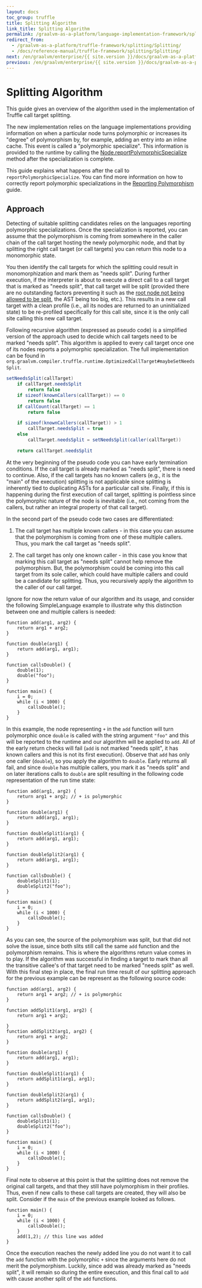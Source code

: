 ```yaml
---
layout: docs
toc_group: truffle
title: Splitting Algorithm
link_title: Splitting Algorithm
permalink: /graalvm-as-a-platform/language-implementation-framework/splitting/Splitting/
redirect_from:
  - /graalvm-as-a-platform/truffle-framework/splitting/Splitting/
  - /docs/reference-manual/truffle-framework/splitting/Splitting/
next: /en/graalvm/enterprise/{{ site.version }}/docs/graalvm-as-a-platform/truffle-framework/MonomorphizationUseCases/
previous: /en/graalvm/enterprise/{{ site.version }}/docs/graalvm-as-a-platform/truffle-framework/Monomorphization/
---
```

# Splitting Algorithm

This guide gives an overview of the algorithm used in the implementation of Truffle call target splitting.

The new implementation relies on the language implementations providing information on when a particular node turns polymorphic or increases its "degree" of polymorphism by, for example, adding an entry into an inline cache.
This event is called a "polymorphic specialize".
This information is provided to the runtime by calling the
[Node.reportPolymorphicSpecialize](http://www.graalvm.org/truffle/javadoc/com/oracle/truffle/api/nodes/Node.html#reportPolymorphicSpecialize) method after the specialization is complete.

This guide explains what happens after the call to `reportPolymorphicSpecialize`.
You can find more information on how to correctly report polymorphic specializations in the [Reporting Polymorphism](ReportingPolymorphism.md) guide.

## Approach

Detecting of suitable splitting candidates relies on the languages reporting polymorphic specializations.
Once the specialization is reported, you can assume that the polymorphism is coming from somewhere in the caller chain of the call target hosting the newly polymorphic node, and that by splitting the right call target (or call targets) you can return this node to a monomorphic state.

You then identify the call targets for which the splitting could result in monomorphization and mark them as "needs split". During further execution, if the interpreter is about to execute a direct call to a call target that is marked as "needs split", that call target will be split (provided there are no outstanding factors preventing it such as the [root node not being allowed to be split](http://www.graalvm.org/truffle/javadoc/com/oracle/truffle/api/nodes/RootNode.html#isCloningAllowed),
the AST being too big, etc.).
This results in a new call target with a clean profile (i.e., all its nodes are returned to an uninitialized state) to be
re-profiled specifically for this call site, since it is the only call site calling this new call target.

Following recursive algorithm (expressed as pseudo code) is a simplified version of the approach used to decide which call targets need to be marked "needs split".
This algorithm is applied to every call target once one of its nodes reports a polymorphic specialization.
The full implementation can be found in `org.graalvm.compiler.truffle.runtime.OptimizedCallTarget#maybeSetNeedsSplit`.

```java
setNeedsSplit(callTarget)
    if callTarget.needsSplit
        return false
    if sizeof(knownCallers(callTarget)) == 0
        return false
    if callCount(callTarget) == 1
        return false

    if sizeof(knownCallers(callTarget)) > 1
        callTarget.needsSplit = true
    else
        callTarget.needsSplit = setNeedsSplit(caller(callTarget))

    return callTarget.needsSplit
```

At the very beginning of the pseudo code you can have early termination conditions.
If the call target is already marked as "needs split", there is need to continue.
Also, if the call targets has no known callers (e.g., it is the "main" of the execution) splitting is not applicable since splitting is inherently tied to duplicating ASTs for a particular call site.
Finally, if this is happening during the first execution of call target, splitting is pointless since the polymorphic nature of the node is inevitable (i.e., not coming from the callers, but rather an integral property of that call target).

In the second part of the pseudo code two cases are differentiated:

1) The call target has multiple known callers - in this case you can assume that the polymorphism is coming from one of these multiple callers. Thus, you mark the call target as "needs split".

2) The call target has only one known caller - in this case you know that marking this call target as "needs split" cannot help remove the polymorphism. But, the polymorphism could be coming into this call target from its sole caller, which could have multiple callers and could be a candidate for splitting. Thus, you recursively apply the algorithm to the caller of our call target.

Ignore for now the return value of our algorithm and its usage, and consider the following SimpleLanguage example to illustrate why this distinction between one and multiple callers is needed:

```
function add(arg1, arg2) {
    return arg1 + arg2;
}

function double(arg1) {
    return add(arg1, arg1);
}

function callsDouble() {
    double(1);
    double("foo");
}

function main() {
    i = 0;
    while (i < 1000) {
        callsDouble();
    }
}
```

In this example, the node representing `+` in the `add` function will turn polymorphic once `double` is called with the string argument `"foo"` and this will be reported to the runtime and our algorithm will be applied to `add`.
All of the early return checks will fail (`add` is not marked "needs split", it has known callers and this is not its first execution).
Observe that `add` has only one caller (`double`), so you apply the algorithm to `double`.
Early returns all fail, and since `double` has multiple callers, you mark it as "needs split" and on later iterations calls to `double` are split resulting in the following code representation of the run time state:

```
function add(arg1, arg2) {
    return arg1 + arg2; // + is polymorphic
}

function double(arg1) {
    return add(arg1, arg1);
}

function doubleSplit1(arg1) {
    return add(arg1, arg1);
}

function doubleSplit2(arg1) {
    return add(arg1, arg1);
}

function callsDouble() {
    doubleSplit1(1);
    doubleSplit2("foo");
}

function main() {
    i = 0;
    while (i < 1000) {
        callsDouble();
    }
}
```

As you can see, the source of the polymorphism was split, but that did not solve the issue, since both slits still call the same `add` function and the polymorphism remains.
This is where the algorithms return value comes in to play.
If the algorithm was successful in finding a target to mark than all the transitive callee's of that target need to be marked "needs split" as well.
With this final step in place, the final run time result of our splitting approach for the previous example can be represent as the following source code:

```
function add(arg1, arg2) {
    return arg1 + arg2; // + is polymorphic
}

function addSplit1(arg1, arg2) {
    return arg1 + arg2;

}
function addSplit2(arg1, arg2) {
    return arg1 + arg2;
}

function double(arg1) {
    return add(arg1, arg1);
}

function doubleSplit1(arg1) {
    return addSplit1(arg1, arg1);
}

function doubleSplit2(arg1) {
    return addSplit2(arg1, arg1);
}

function callsDouble() {
    doubleSplit1(1);
    doubleSplit2("foo");
}

function main() {
    i = 0;
    while (i < 1000) {
        callsDouble();
    }
}
```

Final note to observe at this point is that the splitting does not remove the original call targets, and that they still have polymorphism in their profiles.
Thus, even if new calls to these call targets are created, they will also be split.
Consider if the `main` of the previous example looked as follows.

```
function main() {
    i = 0;
    while (i < 1000) {
        callsDouble();
    }
    add(1,2); // this line was added
}
```

Once the execution reaches the newly added line you do not want it to call the `add` function with the polymorphic `+` since the arguments here do not merit the polymorphism.
Luckily, since add was already marked as "needs split", it will remain so during the entire execution, and this final call to `add` with cause another split of the `add` functions.
